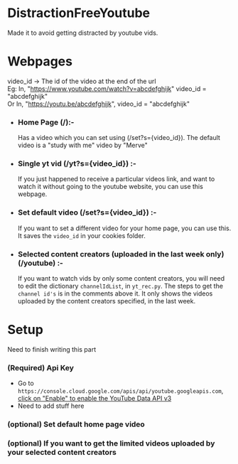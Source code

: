 # DistractionFreeYoutube
Made it to avoid getting distracted by youtube vids.

# Webpages
video_id -> The id of the video at the end of the url <br>
Eg: In, "https://www.youtube.com/watch?v=abcdefghijk" video_id = "abcdefghijk"<br>
    Or In, "https://youtu.be/abcdefghijk", video_id = "abcdefghijk"

* ### Home Page (/):- 
    Has a video which you can set using (/set?s={video_id}). The default video is a "study with me" video by "Merve"
* ### Single yt vid (/yt?s={video_id}) :- 
    If you just happened to receive a particular videos link, and want to watch it without going to the youtube website, you can use this webpage.
* ### Set default video (/set?s={video_id}) :- 
    If you want to set a different video for your home page, you can use this. It saves the `video_id` in your cookies folder.
* ### Selected content creators (uploaded in the last week only) (/youtube) :- 
    If you want to watch vids by only some content creators, you will need to edit the dictionary `channelIdList`, in `yt_rec.py`. The steps to get the `channel id's` is in the comments above it. It only shows the videos uploaded by the content creators specified, in the last week.

# Setup
Need to finish writing this part
### **(Required)** Api Key
* Go to `https://console.cloud.google.com/apis/api/youtube.googleapis.com`, [click on "Enable" to enable the YouTube Data API v3](!https://github.com/Darelife/DistractionFreeYoutube/blob/main/readmeFiles/enableYoutubeAPI.png)
* Need to add stuff here
### (optional) Set default home page video
### (optional) If you want to get the limited videos uploaded by your selected content creators